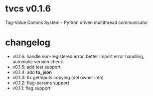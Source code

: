 # tvcs v0.1.6
Tag-Value Comms System - Python driven multithread communicator

# changelog
- v0.1.6: handle non-registered error, better import error handling, automatic version check
- v0.1.5: add test support
- v0.1.4: add __to_json__
- v0.1.3: fix getInputs copying (del owner info)
- v0.1.2: flag-params support
- v0.1.1: flag support